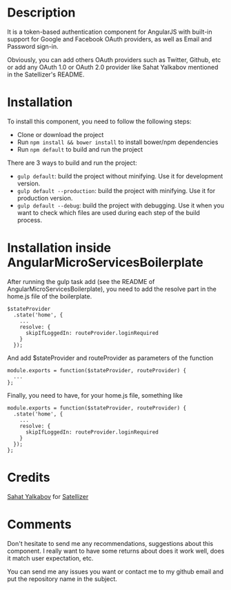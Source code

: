 # Description
It is a token-based authentication component for AngularJS with built-in support for Google and Facebook OAuth providers, as well as Email and Password sign-in.

Obviously, you can add others OAuth providers such as Twitter, Github, etc or add any OAuth 1.0 or OAuth 2.0 provider like Sahat Yalkabov  mentioned in the Satellizer's README.

# Installation
To install this component, you need to follow the following steps:
- Clone or download the project
- Run ```npm install && bower install``` to install bower/npm dependencies
- Run ```npm default``` to build and run the project

There are 3 ways to build and run the project:
- ```gulp default```: build the project without minifying. Use it for development version.
- ```gulp default --production```: build the project with minifying. Use it for production version.
- ```gulp default --debug```: build the project with debugging. Use it when you want to check which files are used during each step of the build process.

# Installation inside AngularMicroServicesBoilerplate
After running the gulp task add (see the README of AngularMicroServicesBoilerplate), you need to add the resolve part in the home.js file of the boilerplate.
```
$stateProvider
  .state('home', {
    ...
    resolve: {
      skipIfLoggedIn: routeProvider.loginRequired
    }
  });
```

And add $stateProvider and routeProvider as parameters of the function
```
module.exports = function($stateProvider, routeProvider) {
  ...
};
```

Finally, you need to have, for your home.js file, something like
```
module.exports = function($stateProvider, routeProvider) {
  .state('home', {
    ...
    resolve: {
      skipIfLoggedIn: routeProvider.loginRequired
    }
  });
};
```

# Credits
[Sahat Yalkabov](https://github.com/sahat/) for [Satellizer](https://github.com/sahat/satellizer)

# Comments
Don't hesitate to send me any recommendations, suggestions about this component. I really want to have some returns about does it work well, does it match user expectation, etc.

You can send me any issues you want or contact me to my github email and put the repository name in the subject.
